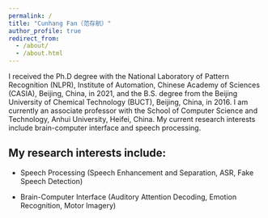 ```yaml
---
permalink: /
title: "Cunhang Fan（范存航）"
author_profile: true
redirect_from: 
  - /about/
  - /about.html
---
```

I received the Ph.D degree with the National Laboratory of Pattern Recognition (NLPR), Institute of Automation, Chinese Academy of Sciences (CASIA), Beijing, China, in 2021, and the B.S. degree from the Beijing University of Chemical Technology (BUCT), Beijing, China, in 2016. I am currently an associate professor with the School of Computer Science and Technology, Anhui University, Heifei, China. My current research interests include brain-computer interface and speech processing.

My research interests include:
---

* Speech Processing (Speech Enhancement and Separation, ASR, Fake Speech Detection)

* Brain-Computer Interface (Auditory Attention Decoding, Emotion Recognition, Motor Imagery)
